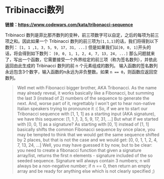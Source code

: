 # Tribinacci数列

**链接：https://www.codewars.com/kata/tribonacci-sequence**

Tribinacci 数列是菲比那齐数列的变种，前三项数字可以自定，之后的每项为前三项之和。因此如果一个 Tribinacci 数列的前三项为`[1,1,1]`的话，我们将得到以下数列：
`[1, 1 ,1, 3, 5, 9, 17, 31, ...]`
但是如果我们以`[0, 0, 1]`开头的话，将会得到如下数列：
`[0, 0, 1, 1, 2, 4, 7, 13, 24, ...]`
那么问题就来了，写出一个函数，它需要接受一个外界给定的前三项（称为签名数列），并依此返回由此生成的 Tribinacci 数列的前 n 个元素组成的数列。
输入函数的签名数列永远包含3个数字，输入函数的n永远为非负整数。如果 `n == 0`，则函数应返回空数列。

> Well met with Fibonacci bigger brother, AKA Tribonacci.
> As the name may already reveal, it works basically like a Fibonacci, but summing the last 3 (instead of 2) numbers of the sequence to generate the next. And, worse part of it, regrettably I won't get to hear non-native Italian speakers trying to pronounce it :(
> So, if we are to start our Tribonacci sequence with [1, 1, 1] as a starting input (AKA signature), we have this sequence:
> [1, 1 ,1, 3, 5, 9, 17, 31, ...]
> But what if we started with [0, 0, 1] as a signature? As starting with [0, 1] instead of [1, 1] basically shifts the common Fibonacci sequence by once place, you may be tempted to think that we would get the same sequence shifted by 2 places, but that is not the case and we would get:
> [0, 0, 1, 1, 2, 4, 7, 13, 24, ...]
> Well, you may have guessed it by now, but to be clear: you need to create a fibonacci function that given a signature array/list, returns the first n elements - signature included of the so seeded sequence.
> Signature will always contain 3 numbers; n will always be a non-negative number; if n == 0, then return an empty array and be ready for anything else which is not clearly specified ;)
